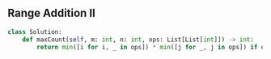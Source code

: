 ## Range Addition II

```python
class Solution:
    def maxCount(self, m: int, n: int, ops: List[List[int]]) -> int:
        return min([i for i, _ in ops]) * min([j for _, j in ops]) if ops else m*n
```
